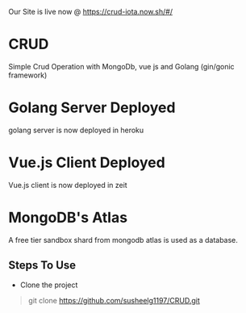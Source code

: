 Our Site is live now @ https://crud-iota.now.sh/#/

# CRUD
Simple Crud Operation with MongoDb, vue js and Golang (gin/gonic framework)

# Golang Server Deployed
golang server is now deployed in heroku

# Vue.js Client Deployed
Vue.js client is now deployed in zeit 

# MongoDB's Atlas
A free tier sandbox shard from mongodb atlas is used as a database.

## Steps To Use 
- Clone the project
> git clone https://github.com/susheelg1197/CRUD.git
